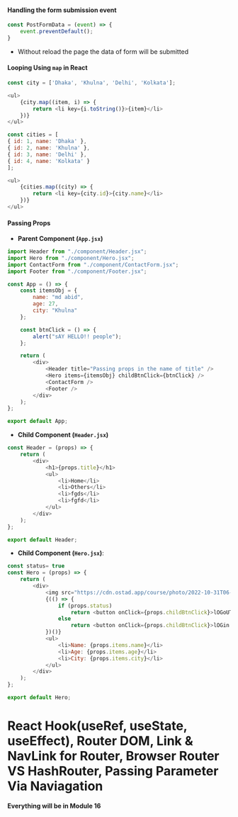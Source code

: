 
#### Handling the form submission event

```js
const PostFormData = (event) => {
    event.preventDefault();
}
```
- Without reload the page the data of form will be submitted

#### Looping Using `map` in React

```js
const city = ['Dhaka', 'Khulna', 'Delhi', 'Kolkata'];

<ul>
    {city.map((item, i) => {
        return <li key={i.toString()}>{item}</li>
    })}
</ul>
```

```js
const cities = [  
{ id: 1, name: 'Dhaka' },  
{ id: 2, name: 'Khulna' },  
{ id: 3, name: 'Delhi' },  
{ id: 4, name: 'Kolkata' }  
];

<ul>  
    {cities.map((city) => {  
        return <li key={city.id}>{city.name}</li>  
    })}  
</ul>
```

#### Passing Props

- **Parent Component (`App.jsx`)**
```js
import Header from "./component/Header.jsx";
import Hero from "./component/Hero.jsx";
import ContactForm from "./component/ContactForm.jsx";
import Footer from "./component/Footer.jsx";

const App = () => {
    const itemsObj = {
        name: "md abid",
        age: 27,
        city: "Khulna"
    };

    const btnClick = () => {
        alert("sAY HELLO!! people");
    };

    return (
        <div>
            <Header title="Passing props in the name of title" />
            <Hero items={itemsObj} childBtnClick={btnClick} />
            <ContactForm />
            <Footer />
        </div>
    );
};

export default App;
```


- **Child Component (`Header.jsx`)**
```js
const Header = (props) => {
    return (
        <div>
            <h1>{props.title}</h1>
            <ul>
                <li>Home</li>
                <li>Others</li>
                <li>fgds</li>
                <li>fgfd</li>
            </ul>
        </div>
    );
};

export default Header;
```


- **Child Component (`Hero.jsx`)**:
```js
const status= true
const Hero = (props) => {
    return (
        <div>
            <img src="https://cdn.ostad.app/course/photo/2022-10-31T06-20-24.263Z-12.jpg" />
            {(() => {
                if (props.status)
                    return <button onClick={props.childBtnClick}>lOGoUT FORM HERO</button>
                else
                    return <button onClick={props.childBtnClick}>lOGin to HERO</button>
            })()}
            <ul>
                <li>Name: {props.items.name}</li>
                <li>Age: {props.items.age}</li>
                <li>City: {props.items.city}</li>
            </ul>
        </div>
    );
};

export default Hero;
```



# React Hook(useRef, useState, useEffect), Router DOM, Link & NavLink for Router, Browser Router VS HashRouter, Passing Parameter Via Naviagation

**Everything will be in Module 16**